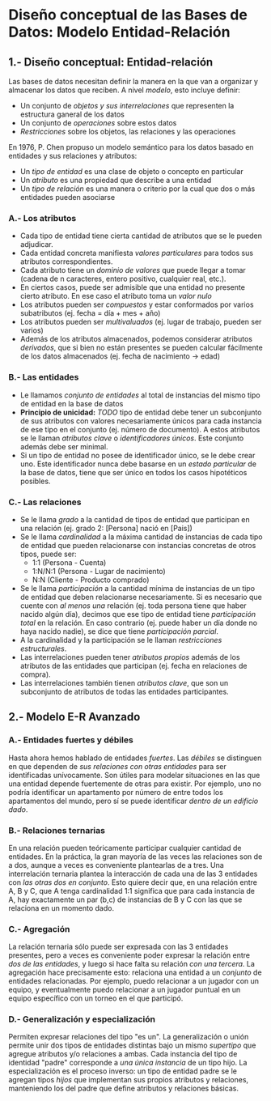 # Diseño conceptual de las Bases de Datos: Modelo Entidad-Relación

## 1.- Diseño conceptual: Entidad-relación

Las bases de datos necesitan definir la manera en la que van a organizar y almacenar los datos que reciben. A nivel _modelo_, esto incluye definir:

- Un conjunto de _objetos y sus interrelaciones_ que representen la estructura ganeral de los datos
- Un conjunto de _operaciones_ sobre estos datos
- _Restricciones_ sobre los objetos, las relaciones y las operaciones

En 1976, P. Chen propuso un modelo semántico para los datos basado en entidades y sus relaciones y atributos:

- Un _tipo de entidad_ es una clase de objeto o concepto en particular
- Un _atributo_ es una propiedad que describe a una entidad
- Un _tipo de relación_ es una manera o criterio por la cual que dos o más entidades pueden asociarse

### A.- Los atributos

- Cada tipo de entidad tiene cierta cantidad de atributos que se le pueden adjudicar.
- Cada entidad concreta manifiesta _valores particulares_ para todos sus atributos correspondientes.
- Cada atributo tiene un _dominio de valores_ que puede llegar a tomar (cadena de n caracteres, entero positivo, cualquier real, etc.).
- En ciertos casos, puede ser admisible que una entidad no presente cierto atributo. En ese caso el atributo toma un _valor nulo_
- Los atributos pueden ser _compuestos_ y estar conformados por varios subatributos (ej. fecha = día + mes + año)
- Los atributos pueden ser _multivaluados_ (ej. lugar de trabajo, pueden ser varios)
- Además de los atributos almacenados, podemos considerar atributos _derivados_, que si bien no están presentes se pueden calcular fácilmente de los datos almacenados (ej. fecha de nacimiento -> edad)

### B.- Las entidades

- Le llamamos _conjunto de entidades_ al total de instancias del mismo tipo de entidad en la base de datos
- **Principio de unicidad:** _TODO_ tipo de entidad debe tener un subconjunto de sus atributos con valores necesariamente únicos para cada instancia de ese tipo en el conjunto (ej. número de documento). A estos atributos se le llaman _atributos clave_ o _identificadores únicos_. Este conjunto además debe ser minimal.
- Si un tipo de entidad no posee de identificador único, se le debe crear uno. Este identificador nunca debe basarse en un _estado particular_ de la base de datos, tiene que ser único en todos los casos hipotéticos posibles.

### C.- Las relaciones

- Se le llama _grado_ a la cantidad de tipos de entidad que participan en una relación (ej. grado 2: [Persona] nació en [Pais])
- Se le llama _cardinalidad_ a la máxima cantidad de instancias de cada tipo de entidad que pueden relacionarse con instancias concretas de otros tipos, puede ser:
     - 1:1 (Persona - Cuenta)
     - 1:N/N:1 (Persona - Lugar de nacimiento)
     - N:N (Cliente - Producto comprado)
- Se le llama _participación_ a la cantidad mínima de instancias de un tipo de entidad que deben relacionarse necesariamente. Si es necesario que cuente con _al menos una_ relación (ej. toda persona tiene que haber nacido algún día), decimos que ese tipo de entidad tiene _participación total_ en la relación. En caso contrario (ej. puede haber un día donde no haya nacido nadie), se dice que tiene _participación parcial_.
- A la cardinalidad y la participación se le llaman _restricciones estructurales_.
- Las interrelaciones pueden tener _atributos propios_ además de los atributos de las entidades que participan (ej. fecha en relaciones de compra).
- Las interrelaciones también tienen _atributos clave_, que son un subconjunto de atributos de todas las entidades participantes.

## 2.- Modelo E-R Avanzado

### A.- Entidades fuertes y débiles

Hasta ahora hemos hablado de entidades _fuertes_. Las _débiles_ se distinguen en que dependen de _sus relaciones con otras entidades_ para ser identificadas unívocamente. Son útiles para modelar situaciones en las que una entidad depende fuertemente de otras para existir. Por ejemplo, uno no podría identificar un apartamento por número de entre todos los apartamentos del mundo, pero sí se puede identificar _dentro de un edificio dado_.

### B.- Relaciones ternarias

En una relación pueden teóricamente participar cualquier cantidad de entidades. En la práctica, la gran mayoría de las veces las relaciones son de a dos, aunque a veces es conveniente plantearlas de a tres. Una interrelación ternaria plantea la interacción de cada una de las 3 entidades con _las otras dos en conjunto_. Esto quiere decir que, en una relación entre A, B y C, que A tenga cardinalidad 1:1 significa que para cada instancia de A, hay exactamente un par (b,c) de instancias de B y C con las que se relaciona en un momento dado.

### C.- Agregación

La relación ternaria sólo puede ser expresada con las 3 entidades presentes, pero a veces es conveniente poder expresar la relación entre _dos de las entidades_, y luego si hace falta su relación _con una tercera_. La agregación hace precisamente esto: relaciona una entidad a un _conjunto_ de entidades relacionadas. Por ejemplo, puedo relacionar a un jugador con un equipo, y eventualmente puedo relacionar a un jugador puntual en un equipo específico con un torneo en el que participó.

### D.- Generalización y especialización

Permiten expresar relaciones del tipo "es un". La generalización o unión permite unir dos tipos de entidades distintas bajo un mismo _supertipo_ que agregue atributos y/o relaciones a ambas. Cada instancia del tipo de identidad "padre" corresponde a _una única instancia_ de un tipo hijo. La especialización es el proceso inverso: un tipo de entidad padre se le agregan tipos _hijos_ que implementan sus propios atributos y relaciones, manteniendo los del padre que define atributos y relaciones básicas.
